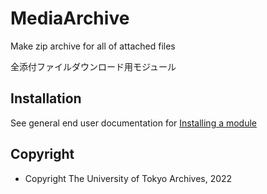 # MediaArchive

Make zip archive for all of attached files

全添付ファイルダウンロード用モジュール

## Installation

See general end user documentation for [Installing a module](http://dev.omeka.org/docs/s/user-manual/modules/#installing-modules)

## Copyright

- Copyright The University of Tokyo Archives, 2022
